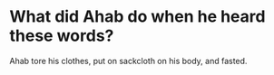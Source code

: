 # What did Ahab do when he heard these words?

Ahab tore his clothes, put on sackcloth on his body, and fasted.
